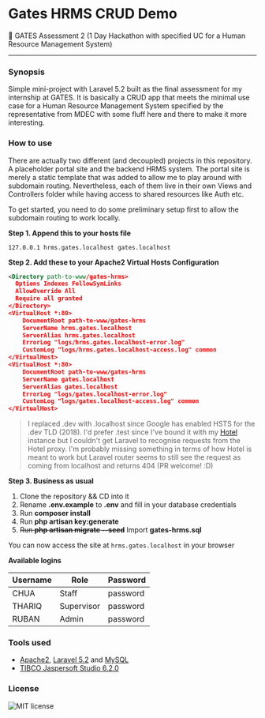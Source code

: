 # Gates HRMS CRUD Demo
:office: GATES Assessment 2 (1 Day Hackathon with specified UC for a Human Resource Management System)
***
### Synopsis

Simple mini-project with Laravel 5.2 built as the final assessment for my internship at GATES.
It is basically a CRUD app that meets the minimal use case for a Human Resource Management System
specified by the representative from MDEC with some fluff here and there to make it more interesting.

### How to use

There are actually two different (and decoupled) projects in this repository.
A placeholder portal site and the backend HRMS system. The portal site is merely 
a static template that was added to allow me to play around with subdomain routing.
Nevertheless, each of them live in their own Views and Controllers folder while having access to shared resources like Auth etc.

To get started, you need to do some preliminary setup first to allow the subdomain routing to work locally.

**Step 1. Append this to your hosts file**

    127.0.0.1 hrms.gates.localhost gates.localhost
    
**Step 2. Add these to your Apache2 Virtual Hosts Configuration**

```xml
<Directory path-to-www/gates-hrms>
  Options Indexes FollowSymLinks
  AllowOverride All
  Require all granted
</Directory>
<VirtualHost *:80>
    DocumentRoot path-to-www/gates-hrms
    ServerName hrms.gates.localhost
    ServerAlias hrms.gates.localhost
    ErrorLog "logs/hrms.gates.localhost-error.log"
    CustomLog "logs/hrms.gates.localhost-access.log" common
</VirtualHost>
<VirtualHost *:80>
    DocumentRoot path-to-www/gates-hrms
    ServerName gates.localhost
    ServerAlias gates.localhost
    ErrorLog "logs/gates.localhost-error.log"
    CustomLog "logs/gates.localhost-access.log" common
</VirtualHost>
```

>I replaced .dev with .localhost since Google has enabled HSTS for the .dev TLD (2018). I'd prefer .test since I've bound it with my [Hotel](https://github.com/typicode/hotel) instance but I couldn't get Laravel to recognise requests from the Hotel proxy. I'm probably missing something in terms of how Hotel is meant to work but Laravel router seems to still see the request as coming from localhost and returns 404 (PR welcome! :D)

**Step 3. Business as usual**

1. Clone the repository && CD into it
2. Rename **.env.example** to **.env** and fill in your database credentials
3. Run **composer install**
4. Run **php artisan key:generate**
5. ~~Run **php artisan migrate --seed**~~ Import **gates-hrms.sql**

You can now access the site at ```hrms.gates.localhost``` in your browser

**Available logins**

| Username | Role        | Password |
| -------- | ----------- |--------- |
| CHUA     | Staff       | password |
| THARIQ   | Supervisor  | password |
| RUBAN    | Admin       | password |

### Tools used

- [Apache2](https://httpd.apache.org), [Laravel 5.2](https://laravel.com/docs/5.2) and [MySQL](https://www.mysql.com)
- [TIBCO Jaspersoft Studio 6.2.0](https://community.jaspersoft.com/project/jaspersoft-studio/releases)

### License

![MIT license](https://img.shields.io/npm/l/express.svg)
